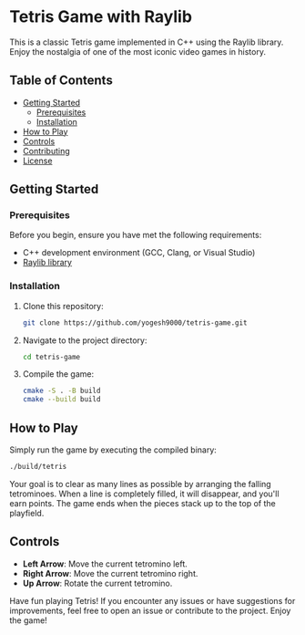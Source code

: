 # Tetris Game with Raylib

This is a classic Tetris game implemented in C++ using the Raylib library. Enjoy
the nostalgia of one of the most iconic video games in history.

## Table of Contents

- [Getting Started](#getting-started)
  - [Prerequisites](#prerequisites)
  - [Installation](#installation)
- [How to Play](#how-to-play)
- [Controls](#controls)
- [Contributing](#contributing)
- [License](#license)

## Getting Started

### Prerequisites

Before you begin, ensure you have met the following requirements:

- C++ development environment (GCC, Clang, or Visual Studio)
- [Raylib library](https://www.raylib.com/)

### Installation

1. Clone this repository:

   ```bash
   git clone https://github.com/yogesh9000/tetris-game.git
   ```

2. Navigate to the project directory:

   ```bash
   cd tetris-game
   ```

3. Compile the game:

   ```bash
   cmake -S . -B build
   cmake --build build
   ```

## How to Play

Simply run the game by executing the compiled binary:

```bash
./build/tetris
```

Your goal is to clear as many lines as possible by arranging the falling
tetrominoes. When a line is completely filled, it will disappear, and you'll
earn points. The game ends when the pieces stack up to the top of the playfield.

## Controls

- **Left Arrow**: Move the current tetromino left.
- **Right Arrow**: Move the current tetromino right.
- **Up Arrow**: Rotate the current tetromino.

Have fun playing Tetris! If you encounter any issues or have suggestions for
improvements, feel free to open an issue or contribute to the project. Enjoy the
game!
